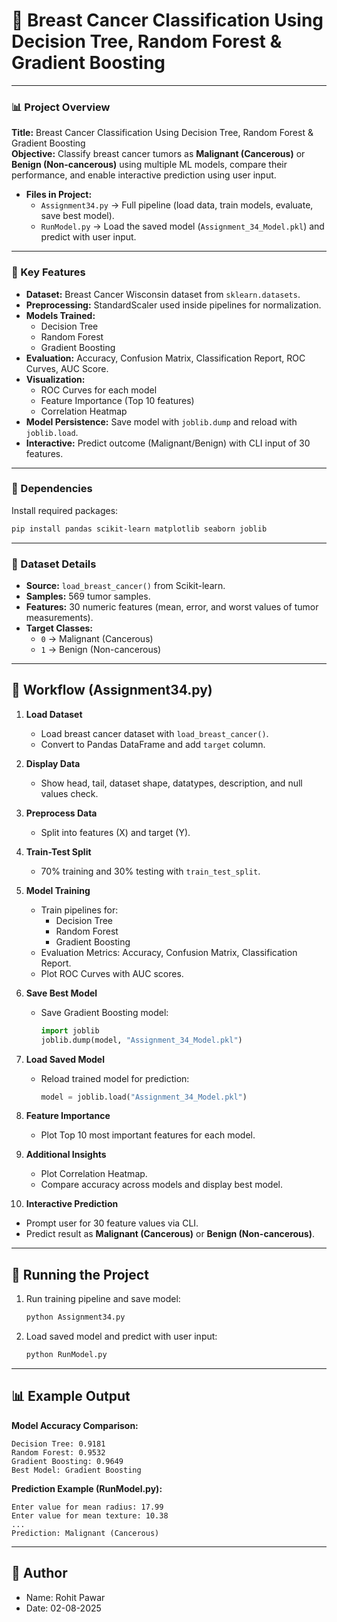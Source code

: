 # 🧠 Breast Cancer Classification Using Decision Tree, Random Forest & Gradient Boosting

---

### 📊 Project Overview
**Title:** Breast Cancer Classification Using Decision Tree, Random Forest & Gradient Boosting  
**Objective:** Classify breast cancer tumors as **Malignant (Cancerous)** or **Benign (Non-cancerous)** using multiple ML models, compare their performance, and enable interactive prediction using user input.  

* **Files in Project:**  
  - `Assignment34.py` → Full pipeline (load data, train models, evaluate, save best model).  
  - `RunModel.py` → Load the saved model (`Assignment_34_Model.pkl`) and predict with user input.  

---

### 🧠 Key Features
- **Dataset:** Breast Cancer Wisconsin dataset from `sklearn.datasets`.  
- **Preprocessing:** StandardScaler used inside pipelines for normalization.  
- **Models Trained:**  
  - Decision Tree  
  - Random Forest  
  - Gradient Boosting  
- **Evaluation:** Accuracy, Confusion Matrix, Classification Report, ROC Curves, AUC Score.  
- **Visualization:**  
  - ROC Curves for each model  
  - Feature Importance (Top 10 features)  
  - Correlation Heatmap  
- **Model Persistence:** Save model with `joblib.dump` and reload with `joblib.load`.  
- **Interactive:** Predict outcome (Malignant/Benign) with CLI input of 30 features.  

---

### 🧰 Dependencies
Install required packages:
```bash
pip install pandas scikit-learn matplotlib seaborn joblib
```

---

### 📁 Dataset Details

* **Source:** `load_breast_cancer()` from Scikit-learn.  
* **Samples:** 569 tumor samples.  
* **Features:** 30 numeric features (mean, error, and worst values of tumor measurements).  
* **Target Classes:**  
  * `0` → Malignant (Cancerous)  
  * `1` → Benign (Non-cancerous)  

---

## 📂 Workflow (Assignment34.py)

1. **Load Dataset**

   * Load breast cancer dataset with `load_breast_cancer()`.  
   * Convert to Pandas DataFrame and add `target` column.  

2. **Display Data**

   * Show head, tail, dataset shape, datatypes, description, and null values check.  

3. **Preprocess Data**

   * Split into features (X) and target (Y).  

4. **Train-Test Split**

   * 70% training and 30% testing with `train_test_split`.  

5. **Model Training**

   * Train pipelines for:
     - Decision Tree  
     - Random Forest  
     - Gradient Boosting  
   * Evaluation Metrics: Accuracy, Confusion Matrix, Classification Report.  
   * Plot ROC Curves with AUC scores.  

6. **Save Best Model**

   * Save Gradient Boosting model:  
     ```python
     import joblib
     joblib.dump(model, "Assignment_34_Model.pkl")
     ```

7. **Load Saved Model**

   * Reload trained model for prediction:  
     ```python
     model = joblib.load("Assignment_34_Model.pkl")
     ```

8. **Feature Importance**

   * Plot Top 10 most important features for each model.  

9. **Additional Insights**

   * Plot Correlation Heatmap.  
   * Compare accuracy across models and display best model.  

10. **Interactive Prediction**

   * Prompt user for 30 feature values via CLI.  
   * Predict result as **Malignant (Cancerous)** or **Benign (Non-cancerous)**.  

---

## 🚀 Running the Project

1. Run training pipeline and save model:
   ```bash
   python Assignment34.py
   ```

2. Load saved model and predict with user input:
   ```bash
   python RunModel.py
   ```

---

## 📊 Example Output

**Model Accuracy Comparison:**
```
Decision Tree: 0.9181
Random Forest: 0.9532
Gradient Boosting: 0.9649
Best Model: Gradient Boosting
```

**Prediction Example (RunModel.py):**
```
Enter value for mean radius: 17.99
Enter value for mean texture: 10.38
...
Prediction: Malignant (Cancerous)
```

---

## 📜 Author

* Name: Rohit Pawar  
* Date: 02-08-2025
